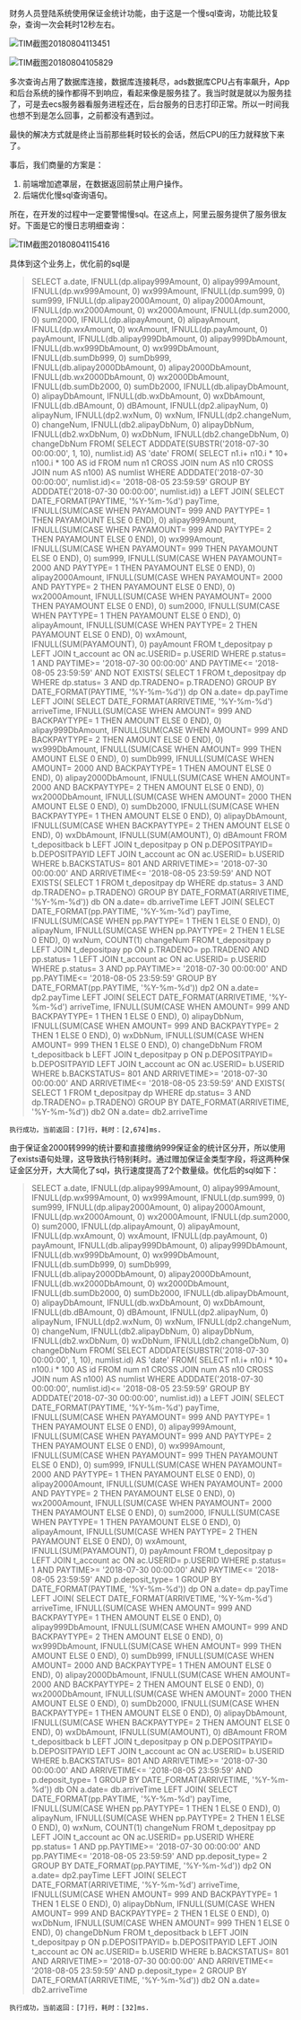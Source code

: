 财务人员登陆系统使用保证金统计功能，由于这是一个慢sql查询，功能比较复杂，查询一次会耗时12秒左右。

![TIM截图20180804113451](/images/work/慢sql查询引发的问题/TIM截图20180804113451.png)

![TIM截图20180804105829](/images/work/慢sql查询引发的问题/TIM截图20180804105829.png)

多次查询占用了数据库连接，数据库连接耗尽，ads数据库CPU占有率飙升，App和后台系统的操作都得不到响应，看起来像是服务挂了。我当时就是就以为服务挂了，可是去ecs服务器看服务进程还在，后台服务的日志打印正常。所以一时间我也想不到是怎么回事，之前都没有遇到过。

最快的解决方式就是终止当前那些耗时较长的会话，然后CPU的压力就释放下来了。

事后，我们商量的方案是：

1. 前端增加遮罩层，在数据返回前禁止用户操作。
2. 后端优化慢sql查询语句。

所在，在开发的过程中一定要警惕慢sql。在这点上，阿里云服务提供了服务很友好。下面是它的慢日志明细查询：

![TIM截图20180804115416](/images/work/慢sql查询引发的问题/TIM截图20180804115416.png)

具体到这个业务上，优化前的sql是

> SELECT a.date,
>        IFNULL(dp.alipay999Amount, 0) alipay999Amount,
>        IFNULL(dp.wx999Amount, 0) wx999Amount,
>        IFNULL(dp.sum999, 0) sum999,
>        IFNULL(dp.alipay2000Amount, 0) alipay2000Amount,
>        IFNULL(dp.wx2000Amount, 0) wx2000Amount,
>        IFNULL(dp.sum2000, 0) sum2000,
>        IFNULL(dp.alipayAmount, 0) alipayAmount,
>        IFNULL(dp.wxAmount, 0) wxAmount,
>        IFNULL(dp.payAmount, 0) payAmount,
>        IFNULL(db.alipay999DbAmount, 0) alipay999DbAmount,
>        IFNULL(db.wx999DbAmount, 0) wx999DbAmount,
>        IFNULL(db.sumDb999, 0) sumDb999,
>        IFNULL(db.alipay2000DbAmount, 0) alipay2000DbAmount,
>        IFNULL(db.wx2000DbAmount, 0) wx2000DbAmount,
>        IFNULL(db.sumDb2000, 0) sumDb2000,
>        IFNULL(db.alipayDbAmount, 0) alipayDbAmount,
>        IFNULL(db.wxDbAmount, 0) wxDbAmount,
>        IFNULL(db.dBAmount, 0) dBAmount,
>        IFNULL(dp2.alipayNum, 0) alipayNum,
>        IFNULL(dp2.wxNum, 0) wxNum,
>        IFNULL(dp2.changeNum, 0) changeNum,
>        IFNULL(db2.alipayDbNum, 0) alipayDbNum,
>        IFNULL(db2.wxDbNum, 0) wxDbNum,
>        IFNULL(db2.changeDbNum, 0) changeDbNum
>   FROM(
> SELECT ADDDATE(SUBSTR('2018-07-30 00:00:00', 1, 10), numlist.id) AS 'date'
>   FROM(
> SELECT n1.i+ n10.i * 10+ n100.i * 100 AS id
>   FROM num n1 CROSS JOIN num AS n10 CROSS JOIN num AS n100) AS numlist
>  WHERE ADDDATE('2018-07-30 00:00:00', numlist.id)<= '2018-08-05 23:59:59'
>  GROUP BY ADDDATE('2018-07-30 00:00:00', numlist.id)) a
>   LEFT JOIN(
> SELECT DATE_FORMAT(PAYTIME, '%Y-%m-%d') payTime, IFNULL(SUM(CASE WHEN PAYAMOUNT= 999
>    AND PAYTYPE= 1 THEN PAYAMOUNT ELSE 0 END), 0) alipay999Amount, IFNULL(SUM(CASE WHEN PAYAMOUNT= 999
>    AND PAYTYPE= 2 THEN PAYAMOUNT ELSE 0 END), 0) wx999Amount, IFNULL(SUM(CASE WHEN PAYAMOUNT= 999 THEN PAYAMOUNT ELSE 0 END), 0) sum999, IFNULL(SUM(CASE WHEN PAYAMOUNT= 2000
>    AND PAYTYPE= 1 THEN PAYAMOUNT ELSE 0 END), 0) alipay2000Amount, IFNULL(SUM(CASE WHEN PAYAMOUNT= 2000
>    AND PAYTYPE= 2 THEN PAYAMOUNT ELSE 0 END), 0) wx2000Amount, IFNULL(SUM(CASE WHEN PAYAMOUNT= 2000 THEN PAYAMOUNT ELSE 0 END), 0) sum2000, IFNULL(SUM(CASE WHEN PAYTYPE= 1 THEN PAYAMOUNT ELSE 0 END), 0) alipayAmount, IFNULL(SUM(CASE WHEN PAYTYPE= 2 THEN PAYAMOUNT ELSE 0 END), 0) wxAmount, IFNULL(SUM(PAYAMOUNT), 0) payAmount
>   FROM t_depositpay p
>   LEFT JOIN t_account ac ON ac.USERID= p.USERID
>  WHERE p.status= 1
>    AND PAYTIME>= '2018-07-30 00:00:00'
>    AND PAYTIME<= '2018-08-05 23:59:59'
>    AND NOT EXISTS(
> SELECT 1
>   FROM t_depositpay dp
>  WHERE dp.status= 3
>    AND dp.TRADENO= p.TRADENO)
>  GROUP BY DATE_FORMAT(PAYTIME, '%Y-%m-%d')) dp ON a.date= dp.payTime
>   LEFT JOIN(
> SELECT DATE_FORMAT(ARRIVETIME, '%Y-%m-%d') arriveTime, IFNULL(SUM(CASE WHEN AMOUNT= 999
>    AND BACKPAYTYPE= 1 THEN AMOUNT ELSE 0 END), 0) alipay999DbAmount, IFNULL(SUM(CASE WHEN AMOUNT= 999
>    AND BACKPAYTYPE= 2 THEN AMOUNT ELSE 0 END), 0) wx999DbAmount, IFNULL(SUM(CASE WHEN AMOUNT= 999 THEN AMOUNT ELSE 0 END), 0) sumDb999, IFNULL(SUM(CASE WHEN AMOUNT= 2000
>    AND BACKPAYTYPE= 1 THEN AMOUNT ELSE 0 END), 0) alipay2000DbAmount, IFNULL(SUM(CASE WHEN AMOUNT= 2000
>    AND BACKPAYTYPE= 2 THEN AMOUNT ELSE 0 END), 0) wx2000DbAmount, IFNULL(SUM(CASE WHEN AMOUNT= 2000 THEN AMOUNT ELSE 0 END), 0) sumDb2000, IFNULL(SUM(CASE WHEN BACKPAYTYPE= 1 THEN AMOUNT ELSE 0 END), 0) alipayDbAmount, IFNULL(SUM(CASE WHEN BACKPAYTYPE= 2 THEN AMOUNT ELSE 0 END), 0) wxDbAmount, IFNULL(SUM(AMOUNT), 0) dBAmount
>   FROM t_depositback b
>   LEFT JOIN t_depositpay p ON p.DEPOSITPAYID= b.DEPOSITPAYID
>   LEFT JOIN t_account ac ON ac.USERID= b.USERID
>  WHERE b.BACKSTATUS= 801
>    AND ARRIVETIME>= '2018-07-30 00:00:00'
>    AND ARRIVETIME<= '2018-08-05 23:59:59'
>    AND NOT EXISTS(
> SELECT 1
>   FROM t_depositpay dp
>  WHERE dp.status= 3
>    AND dp.TRADENO= p.TRADENO)
>  GROUP BY DATE_FORMAT(ARRIVETIME, '%Y-%m-%d')) db ON a.date= db.arriveTime
>   LEFT JOIN(
> SELECT DATE_FORMAT(pp.PAYTIME, '%Y-%m-%d') payTime, IFNULL(SUM(CASE WHEN pp.PAYTYPE= 1 THEN 1 ELSE 0 END), 0) alipayNum, IFNULL(SUM(CASE WHEN pp.PAYTYPE= 2 THEN 1 ELSE 0 END), 0) wxNum, COUNT(1) changeNum
>   FROM t_depositpay p
>   LEFT JOIN t_depositpay pp ON p.TRADENO= pp.TRADENO
>    AND pp.status= 1
>   LEFT JOIN t_account ac ON ac.USERID= p.USERID
>  WHERE p.status= 3
>    AND pp.PAYTIME>= '2018-07-30 00:00:00'
>    AND pp.PAYTIME<= '2018-08-05 23:59:59'
>  GROUP BY DATE_FORMAT(pp.PAYTIME, '%Y-%m-%d')) dp2 ON a.date= dp2.payTime
>   LEFT JOIN(
> SELECT DATE_FORMAT(ARRIVETIME, '%Y-%m-%d') arriveTime, IFNULL(SUM(CASE WHEN AMOUNT= 999
>    AND BACKPAYTYPE= 1 THEN 1 ELSE 0 END), 0) alipayDbNum, IFNULL(SUM(CASE WHEN AMOUNT= 999
>    AND BACKPAYTYPE= 2 THEN 1 ELSE 0 END), 0) wxDbNum, IFNULL(SUM(CASE WHEN AMOUNT= 999 THEN 1 ELSE 0 END), 0) changeDbNum
>   FROM t_depositback b
>   LEFT JOIN t_depositpay p ON p.DEPOSITPAYID= b.DEPOSITPAYID
>   LEFT JOIN t_account ac ON ac.USERID= b.USERID
>  WHERE b.BACKSTATUS= 801
>    AND ARRIVETIME>= '2018-07-30 00:00:00'
>    AND ARRIVETIME<= '2018-08-05 23:59:59'
>    AND EXISTS(
> SELECT 1
>   FROM t_depositpay dp
>  WHERE dp.status= 3
>    AND dp.TRADENO= p.TRADENO)
>  GROUP BY DATE_FORMAT(ARRIVETIME, '%Y-%m-%d')) db2 ON a.date= db2.arriveTime

```
执行成功，当前返回：[7]行，耗时：[2,674]ms.
```

 由于保证金2000转999的统计要和直接缴纳999保证金的统计区分开，所以使用了exists语句处理，这导致执行特别耗时。通过赠加保证金类型字段，将这两种保证金区分开，大大简化了sql，执行速度提高了2个数量级。优化后的sql如下：

> SELECT a.date,
>        IFNULL(dp.alipay999Amount, 0) alipay999Amount,
>        IFNULL(dp.wx999Amount, 0) wx999Amount,
>        IFNULL(dp.sum999, 0) sum999,
>        IFNULL(dp.alipay2000Amount, 0) alipay2000Amount,
>        IFNULL(dp.wx2000Amount, 0) wx2000Amount,
>        IFNULL(dp.sum2000, 0) sum2000,
>        IFNULL(dp.alipayAmount, 0) alipayAmount,
>        IFNULL(dp.wxAmount, 0) wxAmount,
>        IFNULL(dp.payAmount, 0) payAmount,
>        IFNULL(db.alipay999DbAmount, 0) alipay999DbAmount,
>        IFNULL(db.wx999DbAmount, 0) wx999DbAmount,
>        IFNULL(db.sumDb999, 0) sumDb999,
>        IFNULL(db.alipay2000DbAmount, 0) alipay2000DbAmount,
>        IFNULL(db.wx2000DbAmount, 0) wx2000DbAmount,
>        IFNULL(db.sumDb2000, 0) sumDb2000,
>        IFNULL(db.alipayDbAmount, 0) alipayDbAmount,
>        IFNULL(db.wxDbAmount, 0) wxDbAmount,
>        IFNULL(db.dBAmount, 0) dBAmount,
>        IFNULL(dp2.alipayNum, 0) alipayNum,
>        IFNULL(dp2.wxNum, 0) wxNum,
>        IFNULL(dp2.changeNum, 0) changeNum,
>        IFNULL(db2.alipayDbNum, 0) alipayDbNum,
>        IFNULL(db2.wxDbNum, 0) wxDbNum,
>        IFNULL(db2.changeDbNum, 0) changeDbNum
>   FROM(
> SELECT ADDDATE(SUBSTR('2018-07-30 00:00:00', 1, 10), numlist.id) AS 'date'
>   FROM(
> SELECT n1.i+ n10.i * 10+ n100.i * 100 AS id
>   FROM num n1 CROSS JOIN num AS n10 CROSS JOIN num AS n100) AS numlist
>  WHERE ADDDATE('2018-07-30 00:00:00', numlist.id)<= '2018-08-05 23:59:59'
>  GROUP BY ADDDATE('2018-07-30 00:00:00', numlist.id)) a
>   LEFT JOIN(
> SELECT DATE_FORMAT(PAYTIME, '%Y-%m-%d') payTime, IFNULL(SUM(CASE WHEN PAYAMOUNT= 999
>    AND PAYTYPE= 1 THEN PAYAMOUNT ELSE 0 END), 0) alipay999Amount, IFNULL(SUM(CASE WHEN PAYAMOUNT= 999
>    AND PAYTYPE= 2 THEN PAYAMOUNT ELSE 0 END), 0) wx999Amount, IFNULL(SUM(CASE WHEN PAYAMOUNT= 999 THEN PAYAMOUNT ELSE 0 END), 0) sum999, IFNULL(SUM(CASE WHEN PAYAMOUNT= 2000
>    AND PAYTYPE= 1 THEN PAYAMOUNT ELSE 0 END), 0) alipay2000Amount, IFNULL(SUM(CASE WHEN PAYAMOUNT= 2000
>    AND PAYTYPE= 2 THEN PAYAMOUNT ELSE 0 END), 0) wx2000Amount, IFNULL(SUM(CASE WHEN PAYAMOUNT= 2000 THEN PAYAMOUNT ELSE 0 END), 0) sum2000, IFNULL(SUM(CASE WHEN PAYTYPE= 1 THEN PAYAMOUNT ELSE 0 END), 0) alipayAmount, IFNULL(SUM(CASE WHEN PAYTYPE= 2 THEN PAYAMOUNT ELSE 0 END), 0) wxAmount, IFNULL(SUM(PAYAMOUNT), 0) payAmount
>   FROM t_depositpay p
>   LEFT JOIN t_account ac ON ac.USERID= p.USERID
>  WHERE p.status= 1
>    AND PAYTIME>= '2018-07-30 00:00:00'
>    AND PAYTIME<= '2018-08-05 23:59:59'
>    AND p.deposit_type= 1
>  GROUP BY DATE_FORMAT(PAYTIME, '%Y-%m-%d')) dp ON a.date= dp.payTime
>   LEFT JOIN(
> SELECT DATE_FORMAT(ARRIVETIME, '%Y-%m-%d') arriveTime, IFNULL(SUM(CASE WHEN AMOUNT= 999
>    AND BACKPAYTYPE= 1 THEN AMOUNT ELSE 0 END), 0) alipay999DbAmount, IFNULL(SUM(CASE WHEN AMOUNT= 999
>    AND BACKPAYTYPE= 2 THEN AMOUNT ELSE 0 END), 0) wx999DbAmount, IFNULL(SUM(CASE WHEN AMOUNT= 999 THEN AMOUNT ELSE 0 END), 0) sumDb999, IFNULL(SUM(CASE WHEN AMOUNT= 2000
>    AND BACKPAYTYPE= 1 THEN AMOUNT ELSE 0 END), 0) alipay2000DbAmount, IFNULL(SUM(CASE WHEN AMOUNT= 2000
>    AND BACKPAYTYPE= 2 THEN AMOUNT ELSE 0 END), 0) wx2000DbAmount, IFNULL(SUM(CASE WHEN AMOUNT= 2000 THEN AMOUNT ELSE 0 END), 0) sumDb2000, IFNULL(SUM(CASE WHEN BACKPAYTYPE= 1 THEN AMOUNT ELSE 0 END), 0) alipayDbAmount, IFNULL(SUM(CASE WHEN BACKPAYTYPE= 2 THEN AMOUNT ELSE 0 END), 0) wxDbAmount, IFNULL(SUM(AMOUNT), 0) dBAmount
>   FROM t_depositback b
>   LEFT JOIN t_depositpay p ON p.DEPOSITPAYID= b.DEPOSITPAYID
>   LEFT JOIN t_account ac ON ac.USERID= b.USERID
>  WHERE b.BACKSTATUS= 801
>    AND ARRIVETIME>= '2018-07-30 00:00:00'
>    AND ARRIVETIME<= '2018-08-05 23:59:59'
>    AND p.deposit_type= 1
>  GROUP BY DATE_FORMAT(ARRIVETIME, '%Y-%m-%d')) db ON a.date= db.arriveTime
>   LEFT JOIN(
> SELECT DATE_FORMAT(pp.PAYTIME, '%Y-%m-%d') payTime, IFNULL(SUM(CASE WHEN pp.PAYTYPE= 1 THEN 1 ELSE 0 END), 0) alipayNum, IFNULL(SUM(CASE WHEN pp.PAYTYPE= 2 THEN 1 ELSE 0 END), 0) wxNum, COUNT(1) changeNum
>   FROM t_depositpay pp
>   LEFT JOIN t_account ac ON ac.USERID= pp.USERID
>  WHERE pp.status= 1
>    AND pp.PAYTIME>= '2018-07-30 00:00:00'
>    AND pp.PAYTIME<= '2018-08-05 23:59:59'
>    AND pp.deposit_type= 2
>  GROUP BY DATE_FORMAT(pp.PAYTIME, '%Y-%m-%d')) dp2 ON a.date= dp2.payTime
>   LEFT JOIN(
> SELECT DATE_FORMAT(ARRIVETIME, '%Y-%m-%d') arriveTime, IFNULL(SUM(CASE WHEN AMOUNT= 999
>    AND BACKPAYTYPE= 1 THEN 1 ELSE 0 END), 0) alipayDbNum, IFNULL(SUM(CASE WHEN AMOUNT= 999
>    AND BACKPAYTYPE= 2 THEN 1 ELSE 0 END), 0) wxDbNum, IFNULL(SUM(CASE WHEN AMOUNT= 999 THEN 1 ELSE 0 END), 0) changeDbNum
>   FROM t_depositback b
>   LEFT JOIN t_depositpay p ON p.DEPOSITPAYID= b.DEPOSITPAYID
>   LEFT JOIN t_account ac ON ac.USERID= b.USERID
>  WHERE b.BACKSTATUS= 801
>    AND ARRIVETIME>= '2018-07-30 00:00:00'
>    AND ARRIVETIME<= '2018-08-05 23:59:59'
>    AND p.deposit_type= 2
>  GROUP BY DATE_FORMAT(ARRIVETIME, '%Y-%m-%d')) db2 ON a.date= db2.arriveTime

```
执行成功，当前返回：[7]行，耗时：[32]ms.
```

